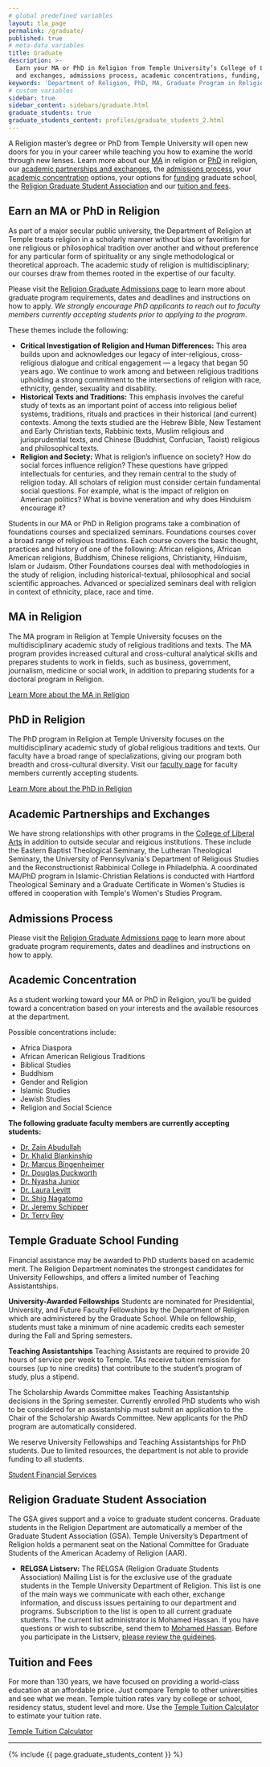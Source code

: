 ```yaml
---
# global predefined variables
layout: tla_page
permalink: /graduate/
published: true
# meta-data variables
title: Graduate
description: >-
  Earn your MA or PhD in Religion from Temple University’s College of Liberal Arts. Learn about our academic partnerships
  and exchanges, admissions process, academic concentrations, funding, tuition and fees, and the Graduate Student Association.
keywords: 'Department of Religion, PhD, MA, Graduate Program in Religion, admissions, graduate funding, tuition, graduate student association'
# custom variables
sidebar: true
sidebar_content: sidebars/graduate.html
graduate_students: true
graduate_students_content: profiles/graduate_students_2.html
---
```

A Religion master’s degree or PhD from Temple University will open new doors for you in your career while teaching you how to examine the world through new lenses. Learn more about our [MA](#ma-in-religion) in religion or [PhD](#phd-in-religion) in religion, our [academic partnerships and exchanges](#academic-partnerships-and-exchanges), the [admissions process](#admissions-process), your [academic concentration](#academic-concentration) options, your options for [funding](#temple-graduate-school-funding) graduate school, the [Religion Graduate Student Association](#religion-graduate-student-association) and our [tuition and fees](#tuition-and-fees).

## Earn an MA or PhD in Religion
As part of a major secular public university, the Department of Religion at Temple treats religion in a scholarly manner without bias or favoritism for one religious or philosophical tradition over another and without preference for any particular form of spirituality or any single methodological or theoretical approach. The academic study of religion is multidisciplinary; our courses draw from themes rooted in the expertise of our faculty.

Please visit the [Religion Graduate Admissions page](https://liberalarts.temple.edu/admissions/graduate/religion) to learn more about graduate program requirements, dates and deadlines and instructions on how to apply. _We strongly encourage PhD applicants to reach out to faculty members currently accepting students prior to applying to the program_.

These themes include the following:

- **Critical Investigation of Religion and Human Differences:** This area builds upon and acknowledges our legacy of inter-religious, cross-religious dialogue and critical engagement — a legacy that began 50 years ago. We continue to work among and between religious traditions upholding a strong commitment to the intersections of religion with race, ethnicity, gender, sexuality and disability.
- **Historical Texts and Traditions:** This emphasis involves the careful study of texts as an important point of access into religious belief systems, traditions, rituals and practices in their historical (and current) contexts. Among the texts studied are the Hebrew Bible, New Testament and Early Christian texts, Rabbinic texts, Muslim religious and jurisprudential texts, and Chinese (Buddhist, Confucian, Taoist) religious and philosophical texts.
- **Religion and Society:** What is religion’s influence on society? How do social forces influence religion? These questions have gripped intellectuals for centuries, and they remain central to the study of religion today. All scholars of religion must consider certain fundamental social questions. For example, what is the impact of religion on American politics? What is bovine veneration and why does Hinduism encourage it?

Students in our MA or PhD in Religion programs take a combination of foundations courses and specialized seminars. Foundations courses cover a broad range of religious traditions. Each course covers the basic thought, practices and history of one of the following: African religions, African American religions, Buddhism, Chinese religions, Christianity, Hinduism, Islam or Judaism. Other Foundations courses deal with methodologies in the study of religion, including historical-textual, philosophical and social scientific approaches. Advanced or specialized seminars deal with religion in context of ethnicity, place, race and time.

## MA in Religion
The MA program in Religion at Temple University focuses on the multidisciplinary academic study of religious traditions and texts. The MA program provides increased cultural and cross-cultural analytical skills and prepares students to work in fields, such as business, government, journalism, medicine or social work, in addition to preparing students for a doctoral program in Religion.

[Learn More about the MA in Religion](http://bulletin.temple.edu/graduate/scd/cla/religion-ma/)

## PhD in Religion
The PhD program in Religion at Temple University focuses on the multidisciplinary academic study of global religious traditions and texts. Our faculty have a broad range of specializations, giving our program both breadth and cross-cultural diversity. Visit our [faculty page](http://www.cla.temple.edu/religion/faculty/) for faculty members currently accepting students.

[Learn More about the PhD in Religion](http://bulletin.temple.edu/graduate/scd/cla/religion-phd/#text)

## Academic Partnerships and Exchanges
We have strong relationships with other programs in the [College of Liberal Arts](https://liberalarts.temple.edu/) in addition to outside secular and reigious institutions. These include the Eastern Baptist Theological Seminary, the Lutheran Theological Seminary, the University of Pennsylvania's Department of Religious Studies and the Reconstructionist Rabbinical College in Philadelphia. A coordinated MA/PhD program in Islamic-Christian Relations is conducted with Hartford Theological Seminary and a Graduate Certificate in Women's Studies is offered in cooperation with Temple's Women's Studies Program.

## Admissions Process
Please visit the [Religion Graduate Admissions page](https://liberalarts.temple.edu/admissions/graduate/religion) to learn more about graduate program requirements, dates and deadlines and instructions on how to apply.

## Academic Concentration
As a student working toward your MA or PhD in Religion, you’ll be guided toward a concentration based on your interests and the available resources at the department.

Possible concentrations include:
- Africa Diaspora
- African American Religious Traditions
- Biblical Studies
- Buddhism
- Gender and Religion
- Islamic Studies
- Jewish Studies
- Religion and Social Science

**The following graduate faculty members are currently accepting students:**  
- [Dr. Zain Abudullah](https://liberalarts.temple.edu/academics/faculty/abdullah-zain)
- [Dr. Khalid Blankinship](https://liberalarts.temple.edu/academics/faculty/blankinship-khalid-y)
- [Dr. Marcus Bingenheimer](https://liberalarts.temple.edu/academics/faculty/bingenheimer-marcus)  
- [Dr. Douglas Duckworth](https://liberalarts.temple.edu/academics/faculty/duckworth-douglas)  
- [Dr. Nyasha Junior](https://liberalarts.temple.edu/academics/faculty/junior-nyasha)
- [Dr. Laura Levitt](https://liberalarts.temple.edu/academics/faculty/levitt-laura)  
- [Dr. Shig Nagatomo](https://liberalarts.temple.edu/academics/faculty/nagatomo-shigenori)
- [Dr. Jeremy Schipper](https://liberalarts.temple.edu/academics/faculty/schipper-jeremy)  
- [Dr. Terry Rey](https://liberalarts.temple.edu/academics/faculty/rey-terry)

## Temple Graduate School Funding
Financial assistance may be awarded to PhD students based on academic merit.  The Religion Department nominates the strongest candidates for University Fellowships, and offers a limited number of Teaching Assistantships.

**University-Awarded Fellowships**
Students are nominated for Presidential, University, and Future Faculty Fellowships by the Department of Religion which are administered by the Graduate School. While on fellowship, students must take a minimum of nine academic credits each semester during the Fall and Spring semesters.  

**Teaching Assistantships**
Teaching Assistants are required to provide 20 hours of service per week to Temple. TAs receive tuition remission for courses (up to nine credits) that contribute to the student’s program of study, plus a stipend.
 
The Scholarship Awards Committee makes Teaching Assistantship decisions in the Spring semester.  Currently enrolled PhD students who wish to be considered for an assistantship must submit an application to the Chair of the Scholarship Awards Committee.  New applicants for the PhD program are automatically considered.

We reserve University Fellowships and Teaching Assistantships for PhD students. Due to limited resources, the department is not able to provide funding to all students.

[Student Financial Services](http://www.temple.edu/grad/finances/index.htm)

## Religion Graduate Student Association
The GSA gives support and a voice to graduate student concerns. Graduate students in the Religion Department are automatically a member of the Graduate Student Association (GSA). Temple University’s Department of Religion holds a permanent seat on the National Committee for Graduate Students of the American Academy of Religion (AAR).

- **RELGSA Listserv:** The RELGSA (Religion Graduate Students Association) Mailing List is for the exclusive use of the graduate students in the Temple University Department of Religion. This list is one of the main ways we communicate with each other, exchange information, and discuss issues pertaining to our department and programs. Subscription to the list is open to all current graduate students. The current list administrator is Mohamed Hassan. If you have questions or wish to subscribe, send them to [Mohamed Hassan](mailto:mhassan@temple.edu). Before you participate in the Listserv, [please review the guideines](http://www.cla.temple.edu/religion/media/RELGSA-Guidelines.pdf).

## Tuition and Fees
For more than 130 years, we have focused on providing a world-class education at an affordable price. Just compare Temple to other universities and see what we mean. Temple tuition rates vary by college or school, residency status, student level and more. Use the [Temple Tuition Calculator](https://bursar.temple.edu/tuition-and-fees/tuition-rates) to estimate your tuition rate.

[Temple Tuition Calculator](https://bursar.temple.edu/tuition-and-fees/tuition-rates)

___

{% include {{ page.graduate_students_content }} %}
